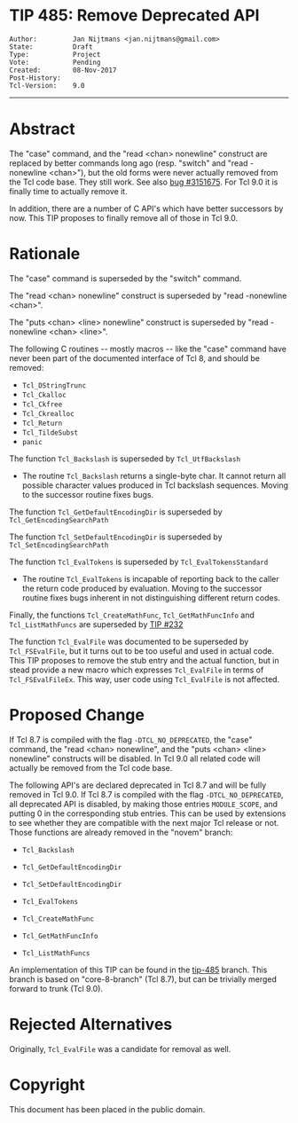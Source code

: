 # TIP 485: Remove Deprecated API
	Author:         Jan Nijtmans <jan.nijtmans@gmail.com>
	State:          Draft
	Type:           Project
	Vote:           Pending
	Created:        08-Nov-2017
	Post-History:   
	Tcl-Version:    9.0
-----

# Abstract

The "case" command, and the "read \<chan\> nonewline" construct are replaced
by better commands long ago (resp. "switch" and "read -nonewline \<chan\>"),
but the old forms were never actually removed from the Tcl code base. They still
work. See also [bug #3151675](https://core.tcl.tk/tcl/tktview/3151675).
For Tcl 9.0 it is finally time to actually remove it.

In addition, there are a number of C API's which have better successors
by now. This TIP proposes to finally remove all of those in Tcl 9.0.

# Rationale

The "case" command is superseded by the "switch" command.

The "read \<chan\> nonewline" construct is superseded by "read -nonewline \<chan\>".

The "puts \<chan\> \<line\> nonewline" construct is superseded by "read -nonewline \<chan\> \<line\>".

The following C routines -- mostly macros -- like the "case" command
have never been part of the documented interface of Tcl 8, and should
be removed:

   * `Tcl_DStringTrunc`
   * `Tcl_Ckalloc`
   * `Tcl_Ckfree`
   * `Tcl_Ckrealloc`
   * `Tcl_Return`
   * `Tcl_TildeSubst`
   * `panic`

The function `Tcl_Backslash` is superseded by `Tcl_UtfBackslash`

   * The routine `Tcl_Backslash` returns a single-byte char.
     It cannot return all possible character values 
     produced in Tcl backslash sequences.  Moving to the successor
     routine fixes bugs.

The function `Tcl_GetDefaultEncodingDir` is superseded by `Tcl_GetEncodingSearchPath`

The function `Tcl_SetDefaultEncodingDir` is superseded by `Tcl_SetEncodingSearchPath`

The function `Tcl_EvalTokens` is superseded by `Tcl_EvalTokensStandard`

   * The routine `Tcl_EvalTokens` is incapable of reporting back to
     the caller the return code produced by evaluation.  Moving to the
     successor routine fixes bugs inherent in not distinguishing different
     return codes.

Finally, the functions `Tcl_CreateMathFunc`, `Tcl_GetMathFuncInfo` and `Tcl_ListMathFuncs`
are superseded by [TIP #232](232.md)

The function `Tcl_EvalFile` was documented to be superseded by `Tcl_FSEvalFile`, but
it turns out to be too useful and used in actual code. This TIP proposes to remove
the stub entry and the actual function, but in stead provide a new macro which
expresses `Tcl_EvalFile` in terms of `Tcl_FSEvalFileEx`. This way, user code
using `Tcl_EvalFile` is not affected.

# Proposed Change

If Tcl 8.7 is compiled with the flag `-DTCL_NO_DEPRECATED`, the "case" command,
the "read \<chan\> nonewline", and the "puts \<chan\> \<line\> nonewline"
constructs will be disabled. In Tcl 9.0 all related
code will actually be removed from the Tcl code base. 

The following API's are declared deprecated in Tcl 8.7 and will be
fully removed in Tcl 9.0. If Tcl 8.7 is compiled with the flag `-DTCL_NO_DEPRECATED`,
all deprecated API is disabled, by making those entries `MODULE_SCOPE`, and
putting 0 in the corresponding stub entries.  This can be used by extensions
to see whether they are compatible with the next major Tcl release or not.
Those functions are already removed in the "novem" branch:

 * `Tcl_Backslash`

 * `Tcl_GetDefaultEncodingDir`

 * `Tcl_SetDefaultEncodingDir`

 * `Tcl_EvalTokens`

 * `Tcl_CreateMathFunc`

 * `Tcl_GetMathFuncInfo`

 * `Tcl_ListMathFuncs`

An implementation of this TIP can be found in the [tip-485](https://core.tcl.tk/tcl/timeline?r=tip-485) branch.
This branch is based on "core-8-branch" (Tcl 8.7), but can be trivially merged forward to trunk (Tcl 9.0).

# Rejected Alternatives

Originally, `Tcl_EvalFile` was a candidate for removal as well.

# Copyright

This document has been placed in the public domain.
